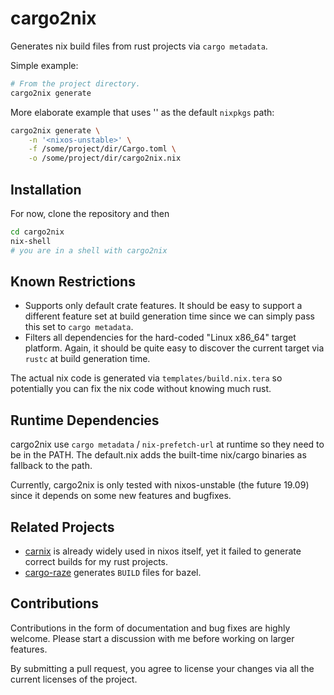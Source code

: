 # cargo2nix

Generates nix build files from rust projects via `cargo metadata`.

Simple example:

```bash
# From the project directory.
cargo2nix generate
```

More elaborate example that uses '<nixos-unstable>' as the default `nixpkgs` path:

```bash
cargo2nix generate \
    -n '<nixos-unstable>' \
    -f /some/project/dir/Cargo.toml \
    -o /some/project/dir/cargo2nix.nix
```

## Installation

For now, clone the repository and then

```bash
cd cargo2nix
nix-shell
# you are in a shell with cargo2nix
```

## Known Restrictions

* Supports only default crate features. It should be easy to support a different feature set at build generation 
  time since we can simply pass this set to `cargo metadata`.
* Filters all dependencies for the hard-coded "Linux x86_64" target platform. Again, it should be quite easy to discover
  the current target via `rustc` at build generation time.
  
The actual nix code is generated via `templates/build.nix.tera` so potentially you can fix the nix code without
knowing much rust.

## Runtime Dependencies

cargo2nix use `cargo metadata` / `nix-prefetch-url` at runtime so they need to be in the PATH. The default.nix
adds the built-time nix/cargo binaries as fallback to the path.

Currently, cargo2nix is only tested with nixos-unstable (the future 19.09) since it depends on some new features
and bugfixes.

## Related Projects

* [carnix](https://nest.pijul.com/pmeunier/carnix:master) is already widely used in nixos itself, yet it failed to
  generate correct builds for my rust projects.
* [cargo-raze](https://github.com/google/cargo-raze) generates `BUILD` files for bazel.

## Contributions

Contributions in the form of documentation and bug fixes are highly welcome. Please start a discussion with me before
working on larger features.

By submitting a pull request, you agree to license your changes via all the current licenses of the project.
